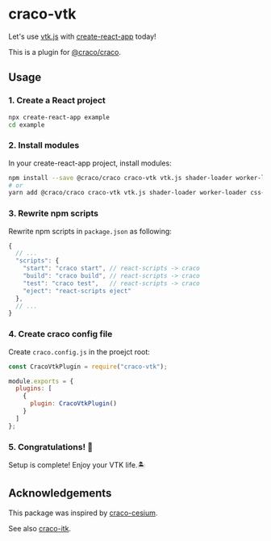 # craco-vtk

Let's use [vtk.js](https://kitware.github.io/vtk-js/index.html) with [create-react-app](https://github.com/facebook/create-react-app) today!

This is a plugin for [@craco/craco](https://github.com/sharegate/craco).

## Usage

### 1. Create a React project

```sh
npx create-react-app example
cd example
```

### 2. Install modules

In your create-react-app project, install modules:

```sh
npm install --save @craco/craco craco-vtk vtk.js shader-loader worker-loader css-loader style-loader postcss-loader
# or
yarn add @craco/craco craco-vtk vtk.js shader-loader worker-loader css-loader style-loader postcss-loader
```

### 3. Rewrite npm scripts

Rewrite npm scripts in `package.json` as following:

```js
{
  // ...
  "scripts": {
    "start": "craco start", // react-scripts -> craco
    "build": "craco build", // react-scripts -> craco
    "test": "craco test",   // react-scripts -> craco
    "eject": "react-scripts eject"
  },
  // ...
}
```

### 4. Create craco config file

Create `craco.config.js` in the proejct root:

```js
const CracoVtkPlugin = require("craco-vtk");

module.exports = {
  plugins: [
    {
      plugin: CracoVtkPlugin()
    }
  ]
};
```

### 5. Congratulations! 🎉

Setup is complete! Enjoy your VTK life.🏝

## Acknowledgements

This package was inspired by [craco-cesium](https://github.com/darwin-education/craco-cesium).

See also [craco-itk](https://www.npmjs.com/package/craco-itk).
